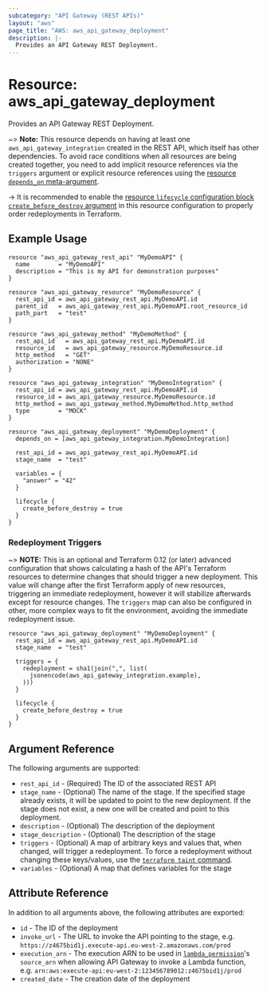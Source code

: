 ```yaml
---
subcategory: "API Gateway (REST APIs)"
layout: "aws"
page_title: "AWS: aws_api_gateway_deployment"
description: |-
  Provides an API Gateway REST Deployment.
---
```


# Resource: aws_api_gateway_deployment

Provides an API Gateway REST Deployment.

~> **Note:** This resource depends on having at least one `aws_api_gateway_integration` created in the REST API, which itself has other dependencies. To avoid race conditions when all resources are being created together, you need to add implicit resource references via the `triggers` argument or explicit resource references using the [resource `depends_on` meta-argument](/docs/configuration/resources.html#depends_on-explicit-resource-dependencies).

-> It is recommended to enable the [resource `lifecycle` configuration block `create_before_destroy` argument](https://www.terraform.io/docs/configuration/resources.html#create_before_destroy) in this resource configuration to properly order redeployments in Terraform.

## Example Usage

```hcl
resource "aws_api_gateway_rest_api" "MyDemoAPI" {
  name        = "MyDemoAPI"
  description = "This is my API for demonstration purposes"
}

resource "aws_api_gateway_resource" "MyDemoResource" {
  rest_api_id = aws_api_gateway_rest_api.MyDemoAPI.id
  parent_id   = aws_api_gateway_rest_api.MyDemoAPI.root_resource_id
  path_part   = "test"
}

resource "aws_api_gateway_method" "MyDemoMethod" {
  rest_api_id   = aws_api_gateway_rest_api.MyDemoAPI.id
  resource_id   = aws_api_gateway_resource.MyDemoResource.id
  http_method   = "GET"
  authorization = "NONE"
}

resource "aws_api_gateway_integration" "MyDemoIntegration" {
  rest_api_id = aws_api_gateway_rest_api.MyDemoAPI.id
  resource_id = aws_api_gateway_resource.MyDemoResource.id
  http_method = aws_api_gateway_method.MyDemoMethod.http_method
  type        = "MOCK"
}

resource "aws_api_gateway_deployment" "MyDemoDeployment" {
  depends_on = [aws_api_gateway_integration.MyDemoIntegration]

  rest_api_id = aws_api_gateway_rest_api.MyDemoAPI.id
  stage_name  = "test"

  variables = {
    "answer" = "42"
  }

  lifecycle {
    create_before_destroy = true
  }
}
```

### Redeployment Triggers

~> **NOTE:** This is an optional and Terraform 0.12 (or later) advanced configuration that shows calculating a hash of the API's Terraform resources to determine changes that should trigger a new deployment. This value will change after the first Terraform apply of new resources, triggering an immediate redeployment, however it will stabilize afterwards except for resource changes. The `triggers` map can also be configured in other, more complex ways to fit the environment, avoiding the immediate redeployment issue.

```hcl
resource "aws_api_gateway_deployment" "MyDemoDeployment" {
  rest_api_id = aws_api_gateway_rest_api.MyDemoAPI.id
  stage_name  = "test"

  triggers = {
    redeployment = sha1(join(",", list(
      jsonencode(aws_api_gateway_integration.example),
    )))
  }

  lifecycle {
    create_before_destroy = true
  }
}
```

## Argument Reference

The following arguments are supported:

* `rest_api_id` - (Required) The ID of the associated REST API
* `stage_name` - (Optional) The name of the stage. If the specified stage already exists, it will be updated to point to the new deployment. If the stage does not exist, a new one will be created and point to this deployment.
* `description` - (Optional) The description of the deployment
* `stage_description` - (Optional) The description of the stage
* `triggers` - (Optional) A map of arbitrary keys and values that, when changed, will trigger a redeployment. To force a redeployment without changing these keys/values, use the [`terraform taint` command](/docs/commands/taint.html).
* `variables` - (Optional) A map that defines variables for the stage

## Attribute Reference

In addition to all arguments above, the following attributes are exported:

* `id` - The ID of the deployment
* `invoke_url` - The URL to invoke the API pointing to the stage,
  e.g. `https://z4675bid1j.execute-api.eu-west-2.amazonaws.com/prod`
* `execution_arn` - The execution ARN to be used in [`lambda_permission`](/docs/providers/aws/r/lambda_permission.html)'s `source_arn`
  when allowing API Gateway to invoke a Lambda function,
  e.g. `arn:aws:execute-api:eu-west-2:123456789012:z4675bid1j/prod`
* `created_date` - The creation date of the deployment
